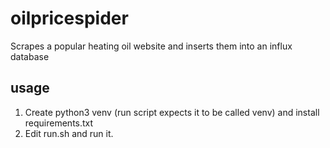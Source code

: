 # oilpricespider

Scrapes a popular heating oil website and inserts them into an influx database

## usage
1. Create python3 venv (run script expects it to be called venv) and install requirements.txt
2. Edit run.sh and run it.
